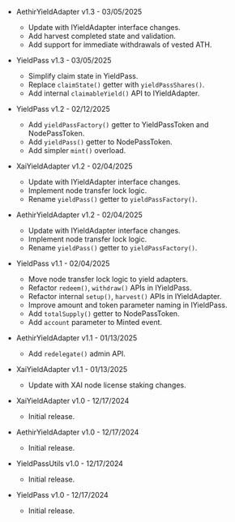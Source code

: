 * AethirYieldAdapter v1.3 - 03/05/2025
    * Update with IYieldAdapter interface changes.
    * Add harvest completed state and validation.
    * Add support for immediate withdrawals of vested ATH.

* YieldPass v1.3 - 03/05/2025
    * Simplify claim state in YieldPass.
    * Replace `claimState()` getter with `yieldPassShares()`.
    * Add internal `claimableYield()` API to IYieldAdapter.

* YieldPass v1.2 - 02/12/2025
    * Add `yieldPassFactory()` getter to YieldPassToken and NodePassToken.
    * Add `yieldPass()` getter to NodePassToken.
    * Add simpler `mint()` overload.

* XaiYieldAdapter v1.2 - 02/04/2025
    * Update with IYieldAdapter interface changes.
    * Implement node transfer lock logic.
    * Rename `yieldPass()` getter to `yieldPassFactory()`.

* AethirYieldAdapter v1.2 - 02/04/2025
    * Update with IYieldAdapter interface changes.
    * Implement node transfer lock logic.
    * Rename `yieldPass()` getter to `yieldPassFactory()`.

* YieldPass v1.1 - 02/04/2025
    * Move node transfer lock logic to yield adapters.
    * Refactor `redeem()`, `withdraw()` APIs in IYieldPass.
    * Refactor internal `setup()`, `harvest()` APIs in IYieldAdapter.
    * Improve amount and token parameter naming in IYieldPass.
    * Add `totalSupply()` getter to NodePassToken.
    * Add `account` parameter to Minted event.

* AethirYieldAdapter v1.1 - 01/13/2025
    * Add `redelegate()` admin API.

* XaiYieldAdapter v1.1 - 01/13/2025
    * Update with XAI node license staking changes.

* XaiYieldAdapter v1.0 - 12/17/2024
    * Initial release.

* AethirYieldAdapter v1.0 - 12/17/2024
    * Initial release.

* YieldPassUtils v1.0 - 12/17/2024
    * Initial release.

* YieldPass v1.0 - 12/17/2024
    * Initial release.
